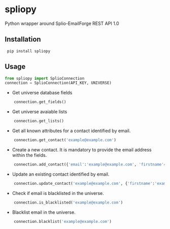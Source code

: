 # spliopy
Python wrapper around Splio-EmailForge REST API 1.0

## Installation
``` pip install spliopy``` 

## Usage 
```python
from spliopy import SplioConnection
connection = SplioConnection(API_KEY, UNIVERSE)
```
  - Get universe database fields
```python
    connection.get_fields() 
```
  - Get universe avaiable lists
```python 
    connection.get_lists() 
```
  - Get all known attributes for a contact identified by email.
```python 
    connection.get_contact('example@example.com') 
```
  - Create a new contact. It is mandatory to provide the email address within the fields.
```python 
    connection.add_contact({'email':'example@example.com', 'firstname'='example'....}) 
```
  - Update an existing contact identified by email.
```python 
    connection.update_contact('example@example.com', {'firstname':'example_updated'...}) 
```
  - Check if email is blacklisted in the universe.
```python 
    connection.is_blacklisted('example@example.com') 
```
  - Blacklist email in the universe.
```python 
    connection.blacklist('example@example.com') 
```
